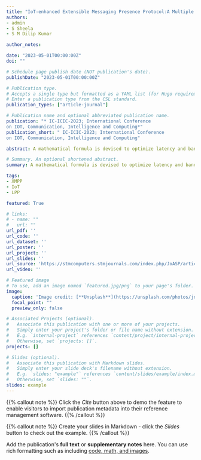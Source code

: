```yaml
---
title: "IoT-enhanced Extensible Messaging Presence Protocol:A Multiple Multicast Architecture for Diverse Applications"
authors:
- admin
- S Sheela
- S M Dilip Kumar

author_notes:

date: "2023-05-01T00:00:00Z"
doi: ""

# Schedule page publish date (NOT publication's date).
publishDate: "2023-05-01T00:00:00Z"

# Publication type.
# Accepts a single type but formatted as a YAML list (for Hugo requirements).
# Enter a publication type from the CSL standard.
publication_types: ["article-journal"]

# Publication name and optional abbreviated publication name.
publication: "* IC-ICIC-2023; International Conference
on IOT, Communication, Intelligence and Computing*"
publication_short: " IC-ICIC-2023; International Conference
on IOT, Communication, Intelligence and Computing"

abstract: A mathematical formula is devised to optimize latency and bandwidth, subject to constraints during message passing down the logical tree. Pseudo code and algorithms on message transmission by a publisher and various other cases, such as subscriber management and changing the cluster head, are discussed. A diverse set of example cases are presented that can use multiple multicast for XMPP-based applications. The basic version of this work was presented in INCET 2022 Conference.

# Summary. An optional shortened abstract.
summary: A mathematical formula is devised to optimize latency and bandwidth, subject to constraints during message passing down the logical tree. Pseudo code and algorithms on message transmission by a publisher and various other cases, such as subscriber management and changing the cluster head, are discussed. A diverse set of example cases are presented that can use multiple multicast for XMPP-based applications. The basic version of this work was presented in INCET 2022 Conference.

tags:
- XMPP
- IoT
- LPP

featured: True

# links:
# - name: ""
#   url: ""
url_pdf: ''
url_code: ''
url_dataset: ''
url_poster: ''
url_project: ''
url_slides: ''
url_source: 'https://stmcomputers.stmjournals.com/index.php/JoASP/article/view/611'
url_video: ''

# Featured image
# To use, add an image named `featured.jpg/png` to your page's folder. 
image:
  caption: 'Image credit: [**Unsplash**](https://unsplash.com/photos/jdD8gXaTZsc)'
  focal_point: ""
  preview_only: false

# Associated Projects (optional).
#   Associate this publication with one or more of your projects.
#   Simply enter your project's folder or file name without extension.
#   E.g. `internal-project` references `content/project/internal-project/index.md`.
#   Otherwise, set `projects: []`.
projects: []

# Slides (optional).
#   Associate this publication with Markdown slides.
#   Simply enter your slide deck's filename without extension.
#   E.g. `slides: "example"` references `content/slides/example/index.md`.
#   Otherwise, set `slides: ""`.
slides: example
---
```


{{% callout note %}}
Click the *Cite* button above to demo the feature to enable visitors to import publication metadata into their reference management software.
{{% /callout %}}

{{% callout note %}}
Create your slides in Markdown - click the *Slides* button to check out the example.
{{% /callout %}}

Add the publication's **full text** or **supplementary notes** here. You can use rich formatting such as including [code, math, and images](https://docs.hugoblox.com/content/writing-markdown-latex/).

